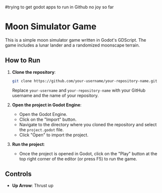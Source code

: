 
#trying to get godot apps to run in Github
no joy so far


# Moon Simulator Game

This is a simple moon simulator game written in Godot's GDScript. The game includes a lunar lander and a randomized moonscape terrain.

## How to Run

1. **Clone the repository**:
   ```sh
   git clone https://github.com/your-username/your-repository-name.git
   ```
   Replace `your-username` and `your-repository-name` with your GitHub username and the name of your repository.

2. **Open the project in Godot Engine**:
   - Open the Godot Engine.
   - Click on the "Import" button.
   - Navigate to the directory where you cloned the repository and select the `project.godot` file.
   - Click "Open" to import the project.

3. **Run the project**:
   - Once the project is opened in Godot, click on the "Play" button at the top right corner of the editor (or press F5) to run the game.

## Controls

- **Up Arrow**: Thrust up